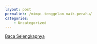 ```yaml
---
layout: post
permalink: /mimpi-tenggelam-naik-perahu/
categories:
    - Uncategorized
---
```


[Baca Selengkapnya](/09)